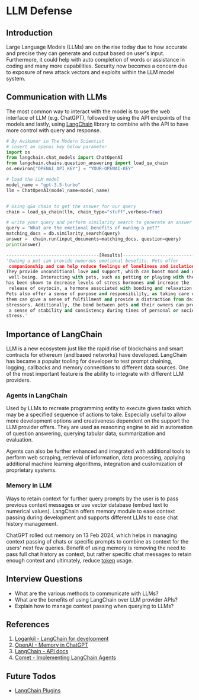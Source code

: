 # LLM Defense

## Introduction

Large Language Models (LLMs) are  on the rise today due to how accurate and precise they can generate and output based on user's input. Furthermore, it could help with auto completion of words or assistance in coding and many more capabilities. Security now becomes a concern due to exposure of new attack vectors and exploits within the LLM model system.

## Communication with LLMs

The most common way to interact with the model is to use the web interface of LLM (e.g. ChatGPT), followed by using the API endpoints of the models and lastly, using [LangChain](https://python.langchain.com/docs/get_started/introduction) library to combine with the API to have more control with query and response.

```python
# By Avikumar in The Modern Scientist
# insert an openai key below parameter
import os
from langchain.chat_models import ChatOpenAI
from langchain.chains.question_answering import load_qa_chain
os.environ["OPENAI_API_KEY"] = "YOUR-OPENAI-KEY"

# load the LLM model
model_name = "gpt-3.5-turbo"
llm = ChatOpenAI(model_name=model_name)


# Using q&a chain to get the answer for our query
chain = load_qa_chain(llm, chain_type="stuff",verbose=True)

# write your query and perform similarity search to generate an answer
query = "What are the emotional benefits of owning a pet?"
matching_docs = db.similarity_search(query)
answer =  chain.run(input_documents=matching_docs, question=query)
print(answer)

-----------------------------------[Results]---------------------------------
'Owning a pet can provide numerous emotional benefits. Pets offer
 companionship and can help reduce feelings of loneliness and isolation. 
They provide unconditional love and support, which can boost mood and overall
 well-being. Interacting with pets, such as petting or playing with them, 
has been shown to decrease levels of stress hormones and increase the
 release of oxytocin, a hormone associated with bonding and relaxation. 
Pets also offer a sense of purpose and responsibility, as taking care of 
them can give a sense of fulfillment and provide a distraction from daily 
stressors. Additionally, the bond between pets and their owners can provide
 a sense of stability and consistency during times of personal or societal 
stress.'
```

## Importance of LangChain

LLM is a new ecosystem just like the rapid rise of blockchains and smart contracts for ethereum (and based networks) have developed. LangChain has became a popular tooling for developer to test prompt chaining, logging, callbacks and memory connections to different data sources. One of the most important feature is the ability to integrate with different LLM providers.


### Agents in LangChain

Used by LLMs to recreate programming entity to execute given tasks which may be a specified sequence of actions to take. Especially useful to allow more development options and creativeness dependent on the support the LLM provider offers. They are used as reasoning engine to aid in automation of question answering, querying tabular data, summarization and evaluation. 

Agents can also be further enhanced and integrated with additional tools to perform web scraping, retrieval of information, data processing, applying additional machine learning algorithms, integration and customization of proprietary systems.


### Memory in LLM

Ways to retain context for further query prompts by the user is to pass previous context messages or use vector database (embed text to numerical values). LangChain offers memory module to ease context passing during development and supports different LLMs to ease chat history management.

ChatGPT rolled out memory on 13 Feb 2024, which helps in managing context passing of chats or specific prompts to combine as context for the users' next few queries. Benefit of using memory is removing the need to pass full chat history as context, but rather specific chat messages to retain enough context and ultimately, reduce [token](tokens.md) usage.

## Interview Questions

* What are the various methods to communicate with LLMs?
* What are the benefits of using LangChain over LLM provider APIs?
* Explain how to manage context passing when querying to LLMs?


## References

1. [Logankil - LangChain for development](https://logankilpatrick.medium.com/what-is-langchain-and-why-should-i-care-as-a-developer-b2d952c42b28)
2. [OpenAI - Memory in ChatGPT](https://openai.com/blog/memory-and-new-controls-for-chatgpt)
3. [LangChain - API docs](https://api.python.langchain.com/en/latest/langchain_api_reference.html)
4. [Comet - Implementing LangChain Agents](https://www.comet.com/site/blog/implementing-agents-in-langchain/)

## Future Todos

* [LangChain Plugins](https://www.danorlandoblog.com/reverse-engineering-chatgpt-plugins-with-langchain/)